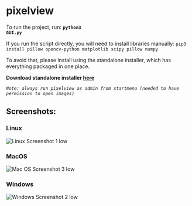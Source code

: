 # pixelview


To run the project, run:
<code>__python3 GUI.py__</code>


If you run the script directly, you will need to install libraries manually:
`
pip3 install pillow opencv-python matplotlib scipy pillow numpy
`


To avoid that, please install using the standalone installer, which has everything packaged in one place.

**Download standalone installer <a href="https://github.com/axayjha/pixelview/releases/tag/v0.8-alpha">here</a>**

_`Note: always run pixelview as admin from startmenu (needed to have permission to open images)`_



## Screenshots:

### Linux
![Linux Screenshot 1 low](https://user-images.githubusercontent.com/10881563/122894178-97afc000-d364-11eb-858f-5c29dded4930.png)


### MacOS
![Mac OS Screenshot 3 low](https://user-images.githubusercontent.com/10881563/122894257-a9916300-d364-11eb-9384-45c156380209.png)

### Windows
![Windows Screenshot 2 low](https://user-images.githubusercontent.com/10881563/122894228-a26a5500-d364-11eb-9eb6-633a292e3a55.png)
